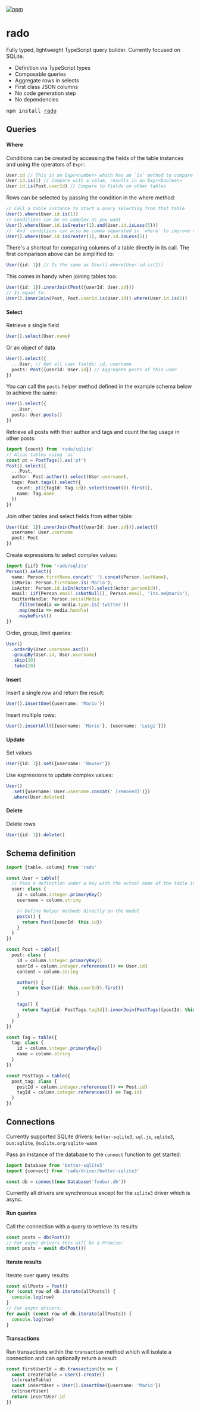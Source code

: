 [![npm](https://img.shields.io/npm/v/rado.svg)](https://npmjs.org/package/rado)

# rado

Fully typed, lightweight TypeScript query builder.
Currently focused on SQLite.

- Definition via TypeScript types
- Composable queries
- Aggregate rows in selects
- First class JSON columns
- No code generation step
- No dependencies

<pre>npm install <a href="https://www.npmjs.com/package/rado">rado</a></pre>

## Queries

#### Where

Conditions can be created by accessing the fields of the table
instances and using the operators of `Expr`:

```ts
User.id // This is an Expr<number> which has an `is` method to compare
User.id.is(1) // Compare with a value, results in an Expr<boolean>
User.id.is(Post.userId) // Compare to fields on other tables
```

Rows can be selected by passing the condition in the where method:

```ts
// Call a table instance to start a query selecting from that table
User().where(User.id.is(1))
// Conditions can be as complex as you want
User().where(User.id.isGreater(1).and(User.id.isLess(5)))
// `And` conditions can also be comma separated in `where` to improve readability
User().where(User.id.isGreater(1), User.id.isLess(5))
```

There's a shortcut for comparing columns of a table directly in its call.
The first comparison above can be simplified to:

```ts
User({id: 1}) // Is the same as User().where(User.id.is(1))
```

This comes in handy when joining tables too:

```ts
User({id: 1}).innerJoin(Post({userId: User.id}))
// Is equal to:
User().innerJoin(Post, Post.userId.is(User.id)).where(User.id.is(1))
```

#### Select

Retrieve a single field

```ts
User().select(User.name)
```

Or an object of data

```ts
User().select({
  ...User, // Get all user fields: id, username
  posts: Post({userId: User.id}) // Aggregate posts of this user
})
```

You can call the `posts` helper method defined in the example schema below
to achieve the same:

```ts
User().select({
  ...User,
  posts: User.posts()
})
```

Retrieve all posts with their author and tags and count the tag usage in other
posts:

```ts
import {count} from 'rado/sqlite'
// Alias tables using `as`
const pt = PostTags().as('pt')
Post().select({
  ...Post,
  author: Post.author().select(User.username),
  tags: Post.tags().select({
    count: pt({tagId: Tag.id}).select(count()).first(),
    name: Tag.name
  })
})
```

Join other tables and select fields from either table:

```ts
User({id: 1}).innerJoin(Post({userId: User.id})).select({
  username: User.username
  post: Post
})
```

Create expressions to select complex values:

```ts
import {iif} from 'rado/sqlite'
Person().select({
  name: Person.firstName.concat(' ').concat(Person.lastName),
  isMario: Person.firstName.is('Mario'),
  isActor: Person.id.isIn(Actor().select(Actor.personId)),
  email: iif(Person.email.isNotNull(), Person.email, 'its.me@mario'),
  twitterHandle: Person.socialMedia
    .filter(media => media.type.is('twitter'))
    .map(media => media.handle)
    .maybeFirst()
})
```

Order, group, limit queries:

```ts
User()
  .orderBy(User.username.asc())
  .groupBy(User.id, User.username)
  .skip(20)
  .take(10)
```

#### Insert

Insert a single row and return the result:

```ts
User().insertOne({username: 'Mario'})
```

Insert multiple rows:

```ts
User().insertAll([{username: 'Mario'}, {username: 'Luigi'}])
```

#### Update

Set values

```ts
User({id: 1}).set({username: 'Bowser'})
```

Use expressions to update complex values:

```ts
User()
  .set({username: User.username.concat(' [removed]')})
  .where(User.deleted)
```

#### Delete

Delete rows

```ts
User({id: 1}).delete()
```

## Schema definition

```ts
import {table, column} from 'rado'

const User = table({
  // Pass a definition under a key with the actual name of the table in database
  user: class {
    id = column.integer.primaryKey()
    username = column.string

    // Define helper methods directly on the model
    posts() {
      return Post({userId: this.id})
    }
  }
})

const Post = table({
  post: class {
    id = column.integer.primaryKey()
    userId = column.integer.references(() => User.id)
    content = column.string

    author() {
      return User({id: this.userId}).first()
    }

    tags() {
      return Tag({id: PostTags.tagId}).innerJoin(PostTags({postId: this.id}))
    }
  }
})

const Tag = table({
  tag: class {
    id = column.integer.primaryKey()
    name = column.string
  }
})

const PostTags = table({
  post_tag: class {
    postId = column.integer.references(() => Post.id)
    tagId = column.integer.references(() => Tag.id)
  }
})
```

## Connections

Currently supported SQLite drivers:
`better-sqlite3`, `sql.js`, `sqlite3`, `bun:sqlite`, `@sqlite.org/sqlite-wasm`

Pass an instance of the database to the `connect` function to get started:

```ts
import Database from 'better-sqlite3'
import {connect} from 'rado/driver/better-sqlite3'

const db = connect(new Database('foobar.db'))
```

Currently all drivers are synchronous except for the `sqlite3` driver which is
async.

#### Run queries

Call the connection with a query to retrieve its results:

```ts
const posts = db(Post())
// For async drivers this will be a Promise:
const posts = await db(Post())
```

#### Iterate results

Iterate over query results:

```ts
const allPosts = Post()
for (const row of db.iterate(allPosts)) {
  console.log(row)
}
// For async drivers:
for await (const row of db.iterate(allPosts)) {
  console.log(row)
}
```

#### Transactions

Run transactions within the `transaction` method which will isolate a connection
and can optionally return a result:

```ts
const firstUserId = db.transaction(tx => {
  const createTable = User().create()
  tx(createTable)
  const insertUser = User().insertOne({username: 'Mario'})
  tx(insertUser)
  return insertUser.id
})
```
